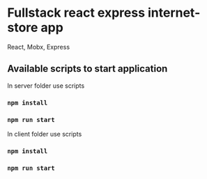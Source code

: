 # Fullstack react express internet-store app
React, Mobx, Express 

## Available scripts to start application

In server folder use scripts

### `npm install`
### `npm run start`

In client folder use scripts

### `npm install`
### `npm run start`
